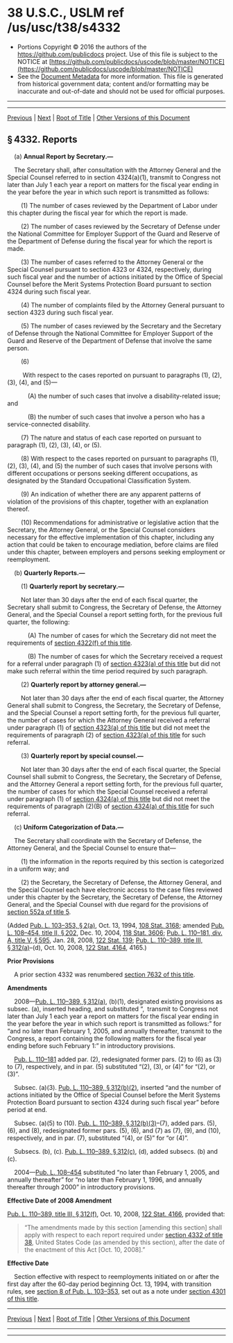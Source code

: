 ---
---

# 38 U.S.C., USLM ref /us/usc/t38/s4332

* Portions Copyright © 2016 the authors of the https://github.com/publicdocs project.
  Use of this file is subject to the NOTICE at [https://github.com/publicdocs/uscode/blob/master/NOTICE](https://github.com/publicdocs/uscode/blob/master/NOTICE)
* See the [Document Metadata](././../../../../../..//README.md) for more information.
  This file is generated from historical government data; content and/or formatting may be inaccurate and out-of-date and should not be used for official purposes.

----------
----------

[Previous](./../../../../../..//us/usc/t38/ptIII/ch43/schIV/m__us_usc_t38_s4331.md) | [Next](./../../../../../..//us/usc/t38/ptIII/ch43/schIV/m__us_usc_t38_s4333.md) | [Root of Title](./../../../../../../) | [Other Versions of this Document](https://publicdocs.github.io/go/links?ns=uslm&ref=%2Fus%2Fusc%2Ft38%2Fs4332)

## § 4332. Reports

    (a) __Annual Report by Secretary.—__ 

    The Secretary shall, after consultation with the Attorney General and the Special Counsel referred to in section 4324(a)(1), transmit to Congress not later than July 1 each year a report on matters for the fiscal year ending in the year before the year in which such report is transmitted as follows:

        (1) The number of cases reviewed by the Department of Labor under this chapter during the fiscal year for which the report is made.

        (2) The number of cases reviewed by the Secretary of Defense under the National Committee for Employer Support of the Guard and Reserve of the Department of Defense during the fiscal year for which the report is made.

        (3) The number of cases referred to the Attorney General or the Special Counsel pursuant to section 4323 or 4324, respectively, during such fiscal year and the number of actions initiated by the Office of Special Counsel before the Merit Systems Protection Board pursuant to section 4324 during such fiscal year.

        (4) The number of complaints filed by the Attorney General pursuant to section 4323 during such fiscal year.

        (5) The number of cases reviewed by the Secretary and the Secretary of Defense through the National Committee for Employer Support of the Guard and Reserve of the Department of Defense that involve the same person.

        (6)

         With respect to the cases reported on pursuant to paragraphs (1), (2), (3), (4), and (5)—

            (A) the number of such cases that involve a disability-related issue; and

            (B) the number of such cases that involve a person who has a service-connected disability.

        (7) The nature and status of each case reported on pursuant to paragraph (1), (2), (3), (4), or (5).

        (8) With respect to the cases reported on pursuant to paragraphs (1), (2), (3), (4), and (5) the number of such cases that involve persons with different occupations or persons seeking different occupations, as designated by the Standard Occupational Classification System.

        (9) An indication of whether there are any apparent patterns of violation of the provisions of this chapter, together with an explanation thereof.

        (10) Recommendations for administrative or legislative action that the Secretary, the Attorney General, or the Special Counsel considers necessary for the effective implementation of this chapter, including any action that could be taken to encourage mediation, before claims are filed under this chapter, between employers and persons seeking employment or reemployment.

    (b) __Quarterly Reports.—__ 

        (1) __Quarterly report by secretary.—__ 

        Not later than 30 days after the end of each fiscal quarter, the Secretary shall submit to Congress, the Secretary of Defense, the Attorney General, and the Special Counsel a report setting forth, for the previous full quarter, the following:

            (A) The number of cases for which the Secretary did not meet the requirements of [section 4322(f) of this title][/us/usc/t38/s4322/f].

            (B) The number of cases for which the Secretary received a request for a referral under paragraph (1) of [section 4323(a) of this title][/us/usc/t38/s4323/a] but did not make such referral within the time period required by such paragraph.

        (2) __Quarterly report by attorney general.—__ 

        Not later than 30 days after the end of each fiscal quarter, the Attorney General shall submit to Congress, the Secretary, the Secretary of Defense, and the Special Counsel a report setting forth, for the previous full quarter, the number of cases for which the Attorney General received a referral under paragraph (1) of [section 4323(a) of this title][/us/usc/t38/s4323/a] but did not meet the requirements of paragraph (2) of [section 4323(a) of this title][/us/usc/t38/s4323/a] for such referral.

        (3) __Quarterly report by special counsel.—__ 

        Not later than 30 days after the end of each fiscal quarter, the Special Counsel shall submit to Congress, the Secretary, the Secretary of Defense, and the Attorney General a report setting forth, for the previous full quarter, the number of cases for which the Special Counsel received a referral under paragraph (1) of [section 4324(a) of this title][/us/usc/t38/s4324/a] but did not meet the requirements of paragraph (2)(B) of [section 4324(a) of this title][/us/usc/t38/s4324/a] for such referral.

    (c) __Uniform Categorization of Data.—__ 

    The Secretary shall coordinate with the Secretary of Defense, the Attorney General, and the Special Counsel to ensure that—

        (1) the information in the reports required by this section is categorized in a uniform way; and

        (2) the Secretary, the Secretary of Defense, the Attorney General, and the Special Counsel each have electronic access to the case files reviewed under this chapter by the Secretary, the Secretary of Defense, the Attorney General, and the Special Counsel with due regard for the provisions of [section 552a of title 5][/us/usc/t5/s552a].

(Added [Pub. L. 103–353, § 2(a)][/us/pl/103/353/s2/a], Oct. 13, 1994, [108 Stat. 3168][/us/stat/108/3168]; amended [Pub. L. 108–454, title II, § 202][/us/pl/108/454/s202], Dec. 10, 2004, [118 Stat. 3606][/us/stat/118/3606]; [Pub. L. 110–181, div. A, title V, § 595][/us/pl/110/181/s595], Jan. 28, 2008, [122 Stat. 139][/us/stat/122/139]; [Pub. L. 110–389, title III, § 312(a)][/us/pl/110/389/s312/a]–(d), Oct. 10, 2008, [122 Stat. 4164][/us/stat/122/4164], 4165.)

 __Prior Provisions__ 

    A prior section 4332 was renumbered [section 7632 of this title][/us/usc/t38/s7632].

 __Amendments__ 

    2008—[Pub. L. 110–389, § 312(a)][/us/pl/110/389/s312/a], (b)(1), designated existing provisions as subsec. (a), inserted heading, and substituted “, transmit to Congress not later than July 1 each year a report on matters for the fiscal year ending in the year before the year in which such report is transmitted as follows:” for “and no later than February 1, 2005, and annually thereafter, transmit to the Congress, a report containing the following matters for the fiscal year ending before such February 1:” in introductory provisions.

    [Pub. L. 110–181][/us/pl/110/181] added par. (2), redesignated former pars. (2) to (6) as (3) to (7), respectively, and in par. (5) substituted “(2), (3), or (4)” for “(2), or (3)”.

    Subsec. (a)(3). [Pub. L. 110–389, § 312(b)(2)][/us/pl/110/389/s312/b/2], inserted “and the number of actions initiated by the Office of Special Counsel before the Merit Systems Protection Board pursuant to section 4324 during such fiscal year” before period at end.

    Subsec. (a)(5) to (10). [Pub. L. 110–389, § 312(b)(3)][/us/pl/110/389/s312/b/3]–(7), added pars. (5), (6), and (8), redesignated former pars. (5), (6), and (7) as (7), (9), and (10), respectively, and in par. (7), substituted “(4), or (5)” for “or (4)”.

    Subsecs. (b), (c). [Pub. L. 110–389, § 312(c)][/us/pl/110/389/s312/c], (d), added subsecs. (b) and (c).

    2004—[Pub. L. 108–454][/us/pl/108/454] substituted “no later than February 1, 2005, and annually thereafter” for “no later than February 1, 1996, and annually thereafter through 2000” in introductory provisions.

 __Effective Date of 2008 Amendment__ 

[Pub. L. 110–389, title III, § 312(f)][/us/pl/110/389/s312/f], Oct. 10, 2008, [122 Stat. 4166][/us/stat/122/4166], provided that: 

> “The amendments made by this section \[amending this section\] shall apply with respect to each report required under [section 4332 of title 38][/us/usc/t38/s4332], United States Code (as amended by this section), after the date of the enactment of this Act \[Oct. 10, 2008\].”

 __Effective Date__ 

    Section effective with respect to reemployments initiated on or after the first day after the 60-day period beginning Oct. 13, 1994, with transition rules, see [section 8 of Pub. L. 103–353][/us/pl/103/353/s8], set out as a note under [section 4301 of this title][/us/usc/t38/s4301].

----------

[Previous](./../../../../../..//us/usc/t38/ptIII/ch43/schIV/m__us_usc_t38_s4331.md) | [Next](./../../../../../..//us/usc/t38/ptIII/ch43/schIV/m__us_usc_t38_s4333.md) | [Root of Title](./../../../../../../) | [Other Versions of this Document](https://publicdocs.github.io/go/links?ns=uslm&ref=%2Fus%2Fusc%2Ft38%2Fs4332)

----------
----------

[/us/usc/t38/s4322/f]: https://publicdocs.github.io/go/links?ns=uslm&ref=%2Fus%2Fusc%2Ft38%2Fs4322%2Ff
[/us/usc/t38/s4323/a]: https://publicdocs.github.io/go/links?ns=uslm&ref=%2Fus%2Fusc%2Ft38%2Fs4323%2Fa
[/us/usc/t38/s4323/a]: https://publicdocs.github.io/go/links?ns=uslm&ref=%2Fus%2Fusc%2Ft38%2Fs4323%2Fa
[/us/usc/t38/s4323/a]: https://publicdocs.github.io/go/links?ns=uslm&ref=%2Fus%2Fusc%2Ft38%2Fs4323%2Fa
[/us/usc/t38/s4324/a]: https://publicdocs.github.io/go/links?ns=uslm&ref=%2Fus%2Fusc%2Ft38%2Fs4324%2Fa
[/us/usc/t38/s4324/a]: https://publicdocs.github.io/go/links?ns=uslm&ref=%2Fus%2Fusc%2Ft38%2Fs4324%2Fa
[/us/usc/t5/s552a]: https://publicdocs.github.io/go/links?ns=uslm&ref=%2Fus%2Fusc%2Ft5%2Fs552a
[/us/pl/103/353/s2/a]: https://publicdocs.github.io/go/links?ns=uslm&ref=%2Fus%2Fpl%2F103%2F353%2Fs2%2Fa
[/us/stat/108/3168]: https://publicdocs.github.io/go/links?ns=uslm&ref=%2Fus%2Fstat%2F108%2F3168
[/us/pl/108/454/s202]: https://publicdocs.github.io/go/links?ns=uslm&ref=%2Fus%2Fpl%2F108%2F454%2Fs202
[/us/stat/118/3606]: https://publicdocs.github.io/go/links?ns=uslm&ref=%2Fus%2Fstat%2F118%2F3606
[/us/pl/110/181/s595]: https://publicdocs.github.io/go/links?ns=uslm&ref=%2Fus%2Fpl%2F110%2F181%2Fs595
[/us/stat/122/139]: https://publicdocs.github.io/go/links?ns=uslm&ref=%2Fus%2Fstat%2F122%2F139
[/us/pl/110/389/s312/a]: https://publicdocs.github.io/go/links?ns=uslm&ref=%2Fus%2Fpl%2F110%2F389%2Fs312%2Fa
[/us/stat/122/4164]: https://publicdocs.github.io/go/links?ns=uslm&ref=%2Fus%2Fstat%2F122%2F4164
[/us/usc/t38/s7632]: https://publicdocs.github.io/go/links?ns=uslm&ref=%2Fus%2Fusc%2Ft38%2Fs7632
[/us/pl/110/389/s312/a]: https://publicdocs.github.io/go/links?ns=uslm&ref=%2Fus%2Fpl%2F110%2F389%2Fs312%2Fa
[/us/pl/110/181]: https://publicdocs.github.io/go/links?ns=uslm&ref=%2Fus%2Fpl%2F110%2F181
[/us/pl/110/389/s312/b/2]: https://publicdocs.github.io/go/links?ns=uslm&ref=%2Fus%2Fpl%2F110%2F389%2Fs312%2Fb%2F2
[/us/pl/110/389/s312/b/3]: https://publicdocs.github.io/go/links?ns=uslm&ref=%2Fus%2Fpl%2F110%2F389%2Fs312%2Fb%2F3
[/us/pl/110/389/s312/c]: https://publicdocs.github.io/go/links?ns=uslm&ref=%2Fus%2Fpl%2F110%2F389%2Fs312%2Fc
[/us/pl/108/454]: https://publicdocs.github.io/go/links?ns=uslm&ref=%2Fus%2Fpl%2F108%2F454
[/us/pl/110/389/s312/f]: https://publicdocs.github.io/go/links?ns=uslm&ref=%2Fus%2Fpl%2F110%2F389%2Fs312%2Ff
[/us/stat/122/4166]: https://publicdocs.github.io/go/links?ns=uslm&ref=%2Fus%2Fstat%2F122%2F4166
[/us/usc/t38/s4332]: https://publicdocs.github.io/go/links?ns=uslm&ref=%2Fus%2Fusc%2Ft38%2Fs4332
[/us/pl/103/353/s8]: https://publicdocs.github.io/go/links?ns=uslm&ref=%2Fus%2Fpl%2F103%2F353%2Fs8
[/us/usc/t38/s4301]: https://publicdocs.github.io/go/links?ns=uslm&ref=%2Fus%2Fusc%2Ft38%2Fs4301


